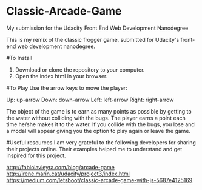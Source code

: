 # Classic-Arcade-Game
My submission for the Udacity Front End Web Development Nanodegree

This is my remix of the classic frogger game, submitted for Udacity's front-end web development nanodegree.

#To Install
1. Download or clone the repository to your computer.
2. Open the index html in your browser.

#To Play
Use the arrow keys to move the player:

Up: up-arrow
Down: down-arrow
Left: left-arrow 
Right: right-arrow

The object of the game is to earn as many points as possible by getting to the water without colliding with the bugs. The player earns a point each time he/she makes it to the water. If you collide with the bugs, you lose and a modal will appear giving you the option to play again or leave the game.

#Useful resources
I am very grateful to the following developers for sharing their projects online. Their examples helped me to understand and get inspired for this project.

http://fabiolavieyra.com/blog/arcade-game
http://irene.marin.cat/udacity/project3/index.html
https://medium.com/letsboot/classic-arcade-game-with-js-5687e4125169

